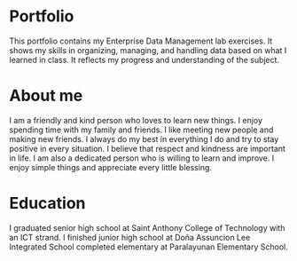 # Portfolio
This portfolio contains my Enterprise Data Management lab exercises. It shows my skills in organizing, managing, and handling data based on what I learned in class. It reflects my progress and understanding of the subject.

# About me
I am a friendly and kind person who loves to learn new things. I enjoy spending time with my family and friends. I like meeting new people and making new friends. I always do my best in everything I do and try to stay positive in every situation. I believe that respect and kindness are important in life. I am also a dedicated person who is willing to learn and improve. I enjoy simple things and appreciate every little blessing.

# Education
I graduated senior high school at Saint Anthony College of Technology with an ICT strand.
I finished junior high school at Doña Assuncion Lee Integrated School
completed elementary at Paralayunan Elementary School.
